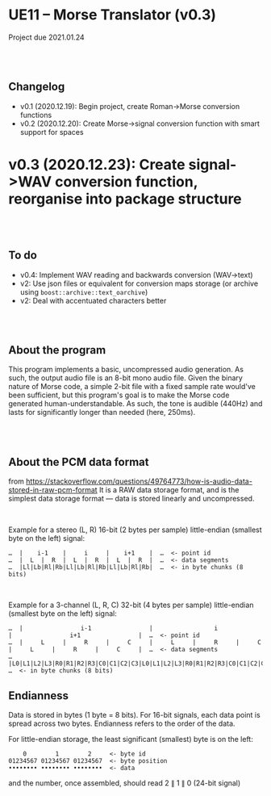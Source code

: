 # UE11 – Morse Translator (v0.3)
Project due 2021.01.24

<br><br>

## Changelog
* v0.1 (2020.12.19): Begin project, create Roman->Morse conversion functions
* v0.2 (2020.12.20): Create Morse->signal conversion function with smart support for spaces
# v0.3 (2020.12.23): Create signal->WAV conversion function, reorganise into package structure

<br><br>

## To do
* v0.4: Implement WAV reading and backwards conversion (WAV->text)
* v2: Use json files or equivalent for conversion maps storage (or archive using `boost::archive::text_oarchive`)
* v2: Deal with accentuated characters better


<br><br>


## About the program
This program implements a basic, uncompressed audio generation. As such, the output audio file is an 8-bit mono audio file. Given the binary nature of Morse code, a simple 2-bit file with a fixed sample rate would've been sufficient, but this program's goal is to make the Morse code generated human-understandable. As such, the tone is audible (440Hz) and lasts for significantly longer than needed (here, 250ms).


<br><br>


## About the PCM data format
from https://stackoverflow.com/questions/49764773/how-is-audio-data-stored-in-raw-pcm-format
It is a RAW data storage format, and is the simplest data storage format — data is stored linearly and uncompressed.

<br>

Example for a stereo (L, R) 16-bit (2 bytes per sample) little-endian (smallest byte on the left) signal:
```
…  |    i-1    |     i     |    i+1    |  …  <- point id
…  |  L  |  R  |  L  |  R  |  L  |  R  |  …  <- data segments
…  |Ll|Lb|Rl|Rb|Ll|Lb|Rl|Rb|Ll|Lb|Rl|Rb|  …  <- in byte chunks (8 bits)
```

<br>

Example for a 3-channel (L, R, C) 32-bit (4 bytes per sample) little-endian (smallest byte on the left) signal:
```
…  |                i-1                |                 i                 |                i+1                |  …  <- point id
…  |     L     |     R     |     C     |     L     |     R     |     C     |     L     |     R     |     C     |  …  <- data segments
…  |L0|L1|L2|L3|R0|R1|R2|R3|C0|C1|C2|C3|L0|L1|L2|L3|R0|R1|R2|R3|C0|C1|C2|C3|L0|L1|L2|L3|R0|R1|R2|R3|C0|C1|C2|C3|  …  <- in byte chunks (8 bits)
```



## Endianness

Data is stored in bytes (1 byte = 8 bits).
For 16-bit signals, each data point is spread across two bytes. Endianness refers to the order of the data.

For little-endian storage, the least significant (smallest) byte is on the left:
```
    0        1        2     <- byte id
01234567 01234567 01234567  <- byte position
•••••••• •••••••• ••••••••  <- data
```

and the number, once assembled, should read 2 $\|$ 1 $\|$ 0 (24-bit signal)